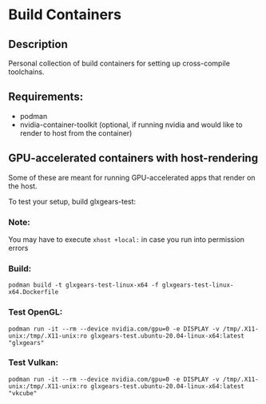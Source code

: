 # Build Containers

## Description
Personal collection of build containers for setting up cross-compile toolchains.

## Requirements:
- podman
- nvidia-container-toolkit (optional, if running nvidia and would like to render to host from the container)


## GPU-accelerated containers with host-rendering
Some of these are meant for running GPU-accelerated apps that render on the host.

To test your setup, build glxgears-test:

### Note:
You may have to execute `xhost +local:` in case you run into permission errors

### Build:
`podman build -t glxgears-test-linux-x64 -f glxgears-test-linux-x64.Dockerfile`

### Test OpenGL:
`podman run -it --rm --device nvidia.com/gpu=0 -e DISPLAY -v /tmp/.X11-unix:/tmp/.X11-unix:ro glxgears-test.ubuntu-20.04-linux-x64:latest "glxgears"`

### Test Vulkan:
`podman run -it --rm --device nvidia.com/gpu=0 -e DISPLAY -v /tmp/.X11-unix:/tmp/.X11-unix:ro glxgears-test.ubuntu-20.04-linux-x64:latest "vkcube"`

